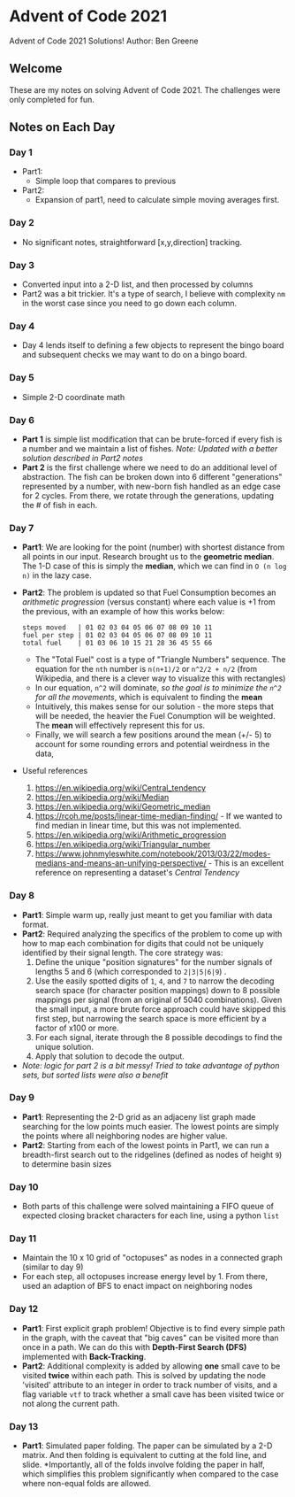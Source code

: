 # Advent of Code 2021
Advent of Code 2021 Solutions!
Author: Ben Greene

## Welcome
These are my notes on solving Advent of Code 2021. The challenges were only completed for fun.

## Notes on Each Day

### Day 1
- Part1:
    - Simple loop that compares to previous
- Part2:
    - Expansion of part1, need to calculate simple moving averages first.

### Day 2
- No significant notes, straightforward [x,y,direction] tracking.

### Day 3
- Converted input into a 2-D list, and then processed by columns
- Part2 was a bit trickier. It's a type of search, I believe with complexity `nm` in the worst case since you need to go down each column.

### Day 4
- Day 4 lends itself to defining a few objects to represent the bingo board and subsequent checks we may want to do on a bingo board.

### Day 5
- Simple 2-D coordinate math

### Day 6
- **Part 1** is simple list modification that can be brute-forced if every fish is a number and we maintain a list of fishes. *Note: Updated with a better solution described in Part2 notes*
- **Part 2** is the first challenge where we need to do an additional level of abstraction. The fish can be broken down into 6 different "generations" represented by a number, with new-born fish handled as an edge case for 2 cycles. From there, we rotate through the generations, updating the # of fish in each.

### Day 7
- **Part1**: We are looking for the point (number) with shortest distance from all points in our input. Research brought us to the **geometric median**. The 1-D case of this is simply the **median**, which we can find in `O (n log n)` in the lazy case.
- **Part2**: The problem is updated so that Fuel Consumption becomes an *arithmetic progression* (versus constant) where each value is +1 from the previous, with an example of how this works below:
    ```
    steps moved   | 01 02 03 04 05 06 07 08 09 10 11
    fuel per step | 01 02 03 04 05 06 07 08 09 10 11
    total fuel    | 01 03 06 10 15 21 28 36 45 55 66
    ```
    - The "Total Fuel" cost is a type of "Triangle Numbers" sequence. The equation for the `nth` number is `n(n+1)/2` or `n^2/2 + n/2` (from Wikipedia, and there is a clever way to visualize this with rectangles)
    - In our equation, `n^2` will dominate, *so the goal is to minimize the `n^2` for all the movements*, which is equivalent to finding the **mean**
    - Intuitively, this makes sense for our solution - the more steps that will be needed, the heavier the Fuel Conumption will be weighted. The **mean** will effectively represent this for us.
    - Finally, we will search a few positions around the mean (+/- 5) to account for some rounding errors and potential weirdness in the data,

- Useful references
    1. https://en.wikipedia.org/wiki/Central_tendency
    2. https://en.wikipedia.org/wiki/Median
    3. https://en.wikipedia.org/wiki/Geometric_median
    4. https://rcoh.me/posts/linear-time-median-finding/ - If we wanted to find median in linear time, but this was not implemented.
    5. https://en.wikipedia.org/wiki/Arithmetic_progression
    6. https://en.wikipedia.org/wiki/Triangular_number
    7. https://www.johnmyleswhite.com/notebook/2013/03/22/modes-medians-and-means-an-unifying-perspective/ - This is an excellent reference on representing a dataset's *Central Tendency*

### Day 8
- **Part1**: Simple warm up, really just meant to get you familiar with data format.
- **Part2**: Required analyzing the specifics of the problem to come up with how to map each combination for digits that could not be uniquely identified by their signal length. The core strategy was:
    1. Define the unique "position signatures" for the number signals of lengths 5 and 6 (which corresponded to `2|3|5|6|9`) .
    2. Use the easily spotted digits of `1`, `4`, and `7` to narrow the decoding search space (for character position mappings) down to 8 possible mappings per signal (from an original of 5040 combinations). Given the small input, a more brute force approach could have skipped this first step, but narrowing the search space is more efficient by a factor of x100 or more.
    3. For each signal, iterate through the 8 possible decodings to find the unique solution.
    4. Apply that solution to decode the output.
- *Note: logic for part 2 is a bit messy! Tried to take advantage of python sets, but sorted lists were also a benefit*

### Day 9
- **Part1**: Representing the 2-D grid as an adjaceny list graph made searching for the low points much easier. The lowest points are simply the points where all neighboring nodes are higher value.
- **Part2**: Starting from each of the lowest points in Part1, we can run a breadth-first search out to the ridgelines (defined as nodes of height `9`) to determine basin sizes

### Day 10
- Both parts of this challenge were solved maintaining a FIFO queue of expected closing bracket characters for each line, using a python `list` 

### Day 11
- Maintain the 10 x 10 grid of "octopuses" as nodes in a connected graph (similar to day 9)
- For each step, all octopuses increase energy level by 1. From there, used an adaption of BFS to enact impact on neighboring nodes

### Day 12
- **Part1**: First explicit graph problem! Objective is to find every simple path in the graph, with the caveat that "big caves" can be visited more than once in a path. We can do this with **Depth-First Search (DFS)** implemented with **Back-Tracking**.
- **Part2**: Additional complexity is added by allowing **one** small cave to be visited **twice** within each path. This is solved by updating the node 'visited' attribute to an integer in order to track number of visits, and a flag variable `vtf` to track whether a small cave has been visited twice or not along the current path.

### Day 13
- **Part1**: Simulated paper folding. The paper can be simulated by a 2-D matrix. And then folding is equivalent to cutting at the fold line, and slide. *Importantly, all of the folds involve folding the paper in half, which simplifies this problem significantly when compared to the case where non-equal folds are allowed.